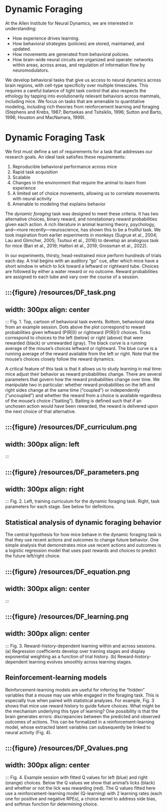 # Dynamic Foraging

At the Allen Institute for Neural Dynamics, we are interested in understanding: 

- How experience drives learning. 
- How behavioral strategies (policies) are stored, maintained, and updated. 
- How movements are generated from behavioral policies. 
- How brain-wide neural circuits are organized and operate: networks within areas, across areas, and regulation of information flow by neuromodulators. 

We develop behavioral tasks that give us access to neural dynamics across brain regions, with cell-type specificity over multiple timescales. This requires a careful balance of tight task control that also respects the ethology by tapping into evolutionarily relevant behaviors across mammals, including mice. We focus on tasks that are amenable to quantitative modeling, including rich theories from reinforcement learning and foraging (Stephens and Krebs, 1987; Bertsekas and Tsitsiklis, 1996; Sutton and Barto, 1998; Houston and MacNamara, 1999). 

# Dynamic Foraging Task

We first must define a set of requirements for a task that addresses our research goals. An ideal task satisfies these requirements: 

1. Reproducible behavioral performance across mice 
2. Rapid task acquisition 
3. Scalable 
4. Changes in the environment that require the animal to learn from experience
5. A limited set of choice movements, allowing us to correlate movements with neural activity 
6. Amenable to modeling that explains behavior 

The <i>dynamic foraging</i> task was designed to meet these criteria. It has two alternative choices, binary reward, and nonstationary reward probabilities given each action. A rich literature in animal learning theory, psychology, and—more recently—neuroscience, has shown this to be a fruitful task. We took inspiration from earlier experiments in monkeys (Sugrue et al., 2004; Lau and Glimcher, 2005; Tsutsui et al., 2016) to develop an analogous task for mice (Bari et al., 2019; Hattori et al., 2019; Grossman et al., 2022). 

In our experiments, thirsty, head-restrained mice perform hundreds of trials each day. A trial begins with an auditory “go” cue, after which mice have a short window in which to lick toward a leftward or rightward tube. Choices are followed by either a water reward or no outcome. Reward probabilities are assigned to each tube and vary over the course of a session. 

:::{figure} /resources/DF_task.png
---
width: 300px
align: center
---
:::
Fig. 1. Top, cartoon of behavioral task events. Bottom, behavioral data from an example session. Dots above the plot correspond to reward probabilities given leftward (P(R|l)) or rightward (P(R|r)) choices. Ticks correspond to choices to the left (below) or right (above) that were rewarded (black) or unrewarded (gray). The black curve is a running average of the mouse’s choices leftward or rightward. The blue curve is a running average of the reward available from the left or right. Note that the mouse’s choices closely follow the reward dynamics.

A critical feature of this task is that it allows us to study learning in real time: mice adjust their behavior as reward probabilities change. There are several parameters that govern how the reward probabilities change over time. We manipulate two in particular: whether reward probabilities on the left and right sides change at the same time (“coupled”) or independently (“uncoupled”) and whether the reward from a choice is available regardless of the mouse’s choice (“baiting”). Baiting is defined such that if an unchosen action would have been rewarded, the reward is delivered upon the next choice of that alternative.

:::{figure} /resources/DF_curriculum.png
---
width: 300px
align: left
---
:::

:::{figure} /resources/DF_parameters.png
---
width: 300px
align: right
---
:::
Fig. 2. Left, training curriculum for the dynamic foraging task. Right, task parameters for each stage. See below for definitions. 


## Statistical analysis of dynamic foraging behavior

The central hypothesis for how mice behave in the dynamic foraging task is that they use recent actions and outcomes to change future behavior. One simple analysis that demonstrates mice use recent actions and outcomes is a logistic regression model that uses past rewards and choices to predict the future left/right choice. 

:::{figure} /resources/DF_equation.png
---
width: 300px
align: center
---
:::

:::{figure} /resources/DF_learning.png
---
width: 300px
align: center
---
:::
Fig. 3. Reward-history-dependent learning within and across sessions. (a) Regression coefficients develop over training stages and display exponential weighting as a function of trial history. (b) Reward-history-dependent learning evolves smoothly across learning stages.

## Reinforcement-learning models

Reinforcement-learning models are useful for inferring the “hidden” variables that a mouse may use while engaged in the foraging task. This is especially true when paired with statistical analyses. For example, Fig. 3 shows that mice use reward history to guide future choices. What might be the mechanism underlying this type of learning? One possibility is that the brain generates errors: discrepancies between the predicted and observed outcomes of actions. This can be formalized in a reinforcement-learning model, whose extracted latent variables can subsequently be linked to neural activity (Fig. 4).

:::{figure} /resources/DF_Qvalues.png
---
width: 300px
align: center
---
:::
Fig. 4. Example session with fitted Q values for left (blue) and right (orange) choices. Below the Q values we show that animal’s licks (black) and whether or not the lick was rewarding (red). The Q values fitted here use a reinforcement-learning model (Q-learning) with 2 learning rates (each one for positive and negative RPEs), a choice kernel to address side bias, and softmax function for determining choice. 

